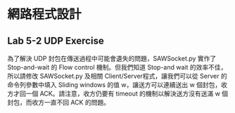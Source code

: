 # 網路程式設計

## Lab 5-2 UDP Exercise

為了解決 UDP 封包在傳送過程中可能會遺失的問題，SAWSocket.py 實作了 Stop-and-wait 的 Flow control 機制。但我們知道 Stop-and wait 的效率不佳，所以請修改 SAWSocket.py 及相關 Client/Server程式，讓我們可以從 Server 的命令列參數中填入 Sliding windows 的值 w，讓送方可以連續送出 w 個封包，收方才回一個 ACK。請注意，收方仍要有 timeout 的機制以解決送方沒有送滿 w 個封包，而收方一直不回 ACK 的問題。
